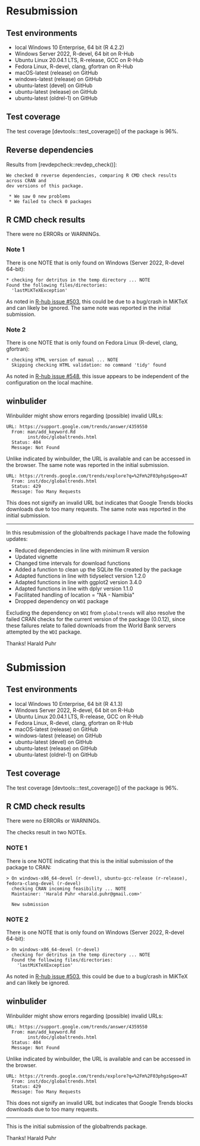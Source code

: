 # Resubmission

## Test environments
* local Windows 10 Enterprise, 64 bit (R 4.2.2)
* Windows Server 2022, R-devel, 64 bit on R-Hub
* Ubuntu Linux 20.04.1 LTS, R-release, GCC on R-Hub
* Fedora Linux, R-devel, clang, gfortran on R-Hub
* macOS-latest (release) on GitHub
* windows-latest (release) on GitHub
* ubuntu-latest (devel) on GitHub
* ubuntu-latest (release) on GitHub
* ubuntu-latest (oldrel-1) on GitHub

## Test coverage
The test coverage [devtools:::test_coverage()] of the package is 96%.

## Reverse dependencies
Results from [revdepcheck::revdep_check()]:

```
We checked 0 reverse dependencies, comparing R CMD check results across CRAN and
dev versions of this package.

 * We saw 0 new problems
 * We failed to check 0 packages
```

## R CMD check results
There were no ERRORs or WARNINGs. 

### Note 1
There is one NOTE that is only found on Windows (Server 2022, R-devel 64-bit):

```
* checking for detritus in the temp directory ... NOTE
Found the following files/directories:
  'lastMiKTeXException'
```

As noted in [R-hub issue #503](https://github.com/r-hub/rhub/issues/503), this
could be due to a bug/crash in MiKTeX and can likely be ignored. The same note
was reported in the initial submission.

### Note 2
There is one NOTE that is only found on Fedora Linux (R-devel, clang, gfortran):

```
* checking HTML version of manual ... NOTE
  Skipping checking HTML validation: no command 'tidy' found
```

As noted in [R-hub issue #548](https://github.com/r-hub/rhub/issues/548), this
issue appears to be independent of the configuration on the local machine.

## winbulider
Winbuilder might show errors regarding (possible) invalid URLs:

```
URL: https://support.google.com/trends/answer/4359550
  From: man/add_keyword.Rd
        inst/doc/globaltrends.html
  Status: 404
  Message: Not Found
```

Unlike indicated by winbuilder, the URL is available and can be accessed in the
browser. The same note was reported in the initial submission.

```
URL: https://trends.google.com/trends/explore?q=%2Fm%2F03phgz&geo=AT
  From: inst/doc/globaltrends.html
  Status: 429
  Message: Too Many Requests
```

This does not signify an invalid URL but indicates that Google Trends blocks
downloads due to too many requests.  The same note was reported in the initial
submission.

---

In this resubmission of the globaltrends package I have made the following updates:

* Reduced dependencies in line with minimum R version
* Updated vignette
* Changed time intervals for download functions
* Added a function to clean up the SQLite file created by the package
* Adapted functions in line with tidyselect version 1.2.0
* Adapted functions in line with ggplot2 version 3.4.0
* Adapted functions in line with dplyr version 1.1.0
* Facilitated handling of location = "NA - Namibia"
* Dropped dependency on `WDI` package

Excluding the dependency on `WDI` from `globaltrends` will also resolve the
failed CRAN checks for the current version of the package (0.0.12), since
these failures relate to failed downloads from the World Bank servers attempted
by the `WDI` package.

Thanks!
Harald Puhr

# Submission

## Test environments
* local Windows 10 Enterprise, 64 bit (R 4.1.3)
* Windows Server 2022, R-devel, 64 bit on R-Hub
* Ubuntu Linux 20.04.1 LTS, R-release, GCC on R-Hub
* Fedora Linux, R-devel, clang, gfortran on R-Hub
* macOS-latest (release) on GitHub
* windows-latest (release) on GitHub
* ubuntu-latest (devel) on GitHub
* ubuntu-latest (release) on GitHub
* ubuntu-latest (oldrel-1) on GitHub

## Test coverage
The test coverage [devtools:::test_coverage()] of the package is 96%.

## R CMD check results
There were no ERRORs or WARNINGs. 

The checks result in two NOTEs.

### NOTE 1
There is one NOTE indicating that this is the initial submission of the package to CRAN:

```
> On windows-x86_64-devel (r-devel), ubuntu-gcc-release (r-release), fedora-clang-devel (r-devel)
  checking CRAN incoming feasibility ... NOTE
  Maintainer: 'Harald Puhr <harald.puhr@gmail.com>'
  
  New submission
```

### NOTE 2
There is one NOTE that is only found on Windows (Server 2022, R-devel 64-bit): 

```
> On windows-x86_64-devel (r-devel)
  checking for detritus in the temp directory ... NOTE
  Found the following files/directories:
    'lastMiKTeXException'
```
As noted in [R-hub issue #503](https://github.com/r-hub/rhub/issues/503), this could be due to a bug/crash in MiKTeX and can likely be ignored.

## winbulider
Winbuilder might show errors regarding (possible) invalid URLs:

```
URL: https://support.google.com/trends/answer/4359550
  From: man/add_keyword.Rd
        inst/doc/globaltrends.html
  Status: 404
  Message: Not Found
```

Unlike indicated by winbuilder, the URL is available and can be accessed in the browser.

```
URL: https://trends.google.com/trends/explore?q=%2Fm%2F03phgz&geo=AT
  From: inst/doc/globaltrends.html
  Status: 429
  Message: Too Many Requests
```

This does not signify an invalid URL but indicates that Google Trends blocks downloads due to too many requests.

---

This is the initial submission of the globaltrends package.


Thanks!
Harald Puhr
